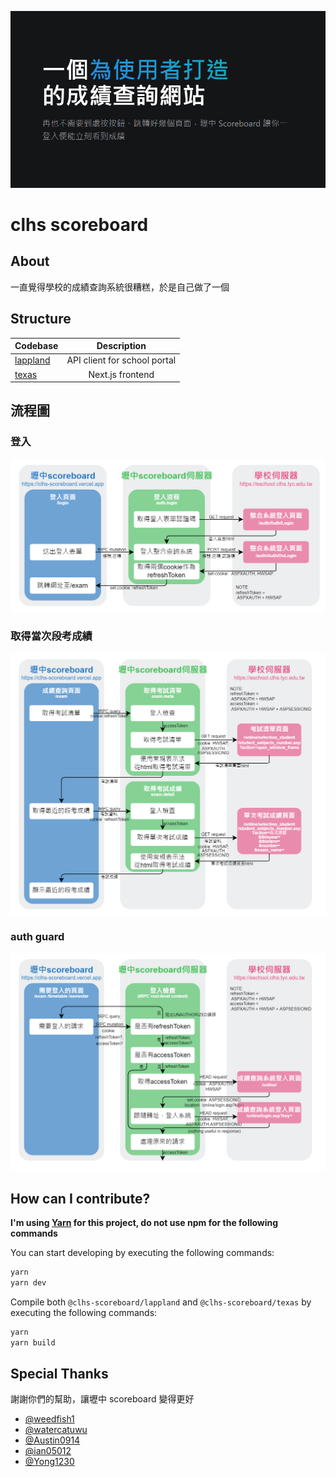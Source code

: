 [![](/texas/public/assets/dark.png)](https://clhs-scoreboard.vercel.app/)

# clhs scoreboard

## About

一直覺得學校的成績查詢系統很糟糕，於是自己做了一個

## Structure

| Codebase             |         Description          |
| :------------------- | :--------------------------: |
| [lappland](lappland) | API client for school portal |
| [texas](texas)       |       Next.js frontend       |

## 流程圖

### 登入

![](/assets/login-flow.drawio.png)

### 取得當次段考成績

![](/assets/exam-flow.drawio.png)

### auth guard

![](/assets/auth-guard.drawio.png)

## How can I contribute?

**I'm using [Yarn](https://yarnpkg.com/) for this project, do not use npm for the following commands**

You can start developing by executing the following commands:

```bash
yarn
yarn dev
```

Compile both `@clhs-scoreboard/lappland` and `@clhs-scoreboard/texas` by executing the following commands:

```bash
yarn
yarn build
```

## Special Thanks

謝謝你們的幫助，讓壢中 scoreboard 變得更好

- [@weedfish1](https://github.com/weedfish1)
- [@watercatuwu](https://github.com/watercatuwu)
- [@Austin0914](https://github.com/Austin0914)
- [@ian05012](https://github.com/ian05012)
- [@Yong1230](https://github.com/Yong1230)
